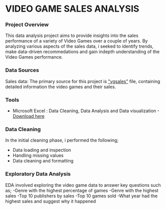 # VIDEO GAME SALES ANALYSIS

### Project Overview

This data analysis project aims to provide insights into the sales performance of a variety of Video Games over a couple of years. By analyzing various aspects of the sales data, i seeked to identify trends, make data-driven recommedations and gain indepth understanding of the Video Games performance.

### Data Sources

Sales data: The primary source for this project is ["vgsales"](https://docs.google.com/spreadsheets/d/1ZZbMyam63KBjDOK_Mc25NxyJvOt8v0Mv5ZxPMvHRjxA/edit?usp=drive_link) file, containing detailed information the video games and their sales.

### Tools

- Microsoft Excel : Data Cleaning, Data Analysis and  Data visualization
 -[Download here](https://www.microsoft.com)

### Data Cleaning
In the initial cleaning phase, i performed the following;
- Data loading and inspection
- Handling missing values
- Data cleaning and formatting

### Exploratory Data Analysis
EDA involved exploring the video game data to answer key questions such as;
-Genre with the highest percentage of games
-Genre with the highest sales
-Top 10 publishers by sales
-Top 10 games sold
-What year had the highest sales and suggest why it happened

 
